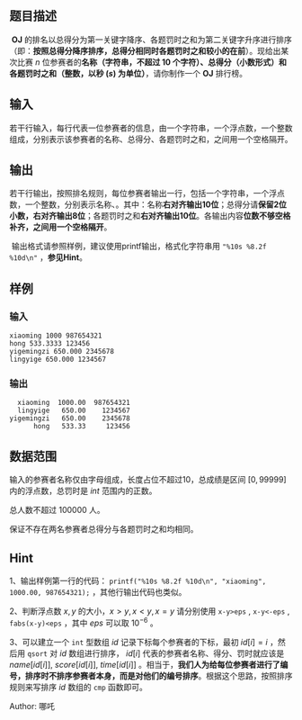 ## 题目描述

​	 $\mathbf{OJ}$ 的排名以总得分为第一关键字降序、各题罚时之和为第二关键字升序进行排序（即：**按照总得分降序排序，总得分相同时各题罚时之和较小的在前**）。现给出某次比赛 $n$ 位参赛者的**名称（字符串，不超过 $10$ 个字符）、总得分（小数形式）和各题罚时之和（整数，以秒 $(s)$ 为单位）**，请你制作一个 $\mathbf{OJ}$ 排行榜。

## 输入

​	若干行输入，每行代表一位参赛者的信息，由一个字符串，一个浮点数，一个整数组成，分别表示该参赛者的名称、总得分、各题罚时之和，之间用一个空格隔开。

## 输出

​	若干行输出，按照排名规则，每位参赛者输出一行，包括一个字符串，一个浮点数，一个整数，分别表示名称、。其中：名称**右对齐输出10位**；总得分请**保留2位小数，右对齐输出8位**；各题罚时之和**右对齐输出10位**。各输出内容**位数不够空格补齐，之间用一个空格隔开**。

​	输出格式请参照样例，建议使用printf输出，格式化字符串用 `"%10s %8.2f %10d\n"` ，**参见Hint**。

## 样例

### 输入

    xiaoming 1000 987654321
    hong 533.3333 123456
    yigemingzi 650.000 2345678
    lingyige 650.000 1234567

### 输出

      xiaoming  1000.00  987654321
      lingyige   650.00    1234567
    yigemingzi   650.00    2345678
          hong   533.33     123456

## 数据范围

输入的参赛者名称仅由字母组成，长度占位不超过10，总成绩是区间 $[0,99999]$ 内的浮点数，总罚时是 $int$ 范围内的正数。

总人数不超过 $100000$ 人。

保证不存在两名参赛者总得分与各题罚时之和均相同。

## Hint

1、输出样例第一行的代码： `printf("%10s %8.2f %10d\n", "xiaoming", 1000.00, 987654321);` ，其他行输出代码也类似。

2、判断浮点数 $x,y$ 的大小，$x>y, x<y, x=y$ 请分别使用 `x-y>eps` , `x-y<-eps` , `fabs(x-y)<eps` ，其中 $eps$ 可以取 $10^{-6}$ 。

3、可以建立一个 `int` 型数组 $id$ 记录下标每个参赛者的下标，最初 $id[i] = i$ ，然后用 `qsort` 对 $id$ 数组进行排序， $id[i]$ 代表的参赛者名称、得分、罚时就应该是 $name[id[i]],\ score[id[i]],\ time[id[i]]$ 。相当于，**我们人为给每位参赛者进行了编号，排序时不排序参赛者本身，而是对他们的编号排序**。根据这个思路，按照排序规则来写排序 $id$ 数组的 `cmp` 函数即可。



Author: 哪吒